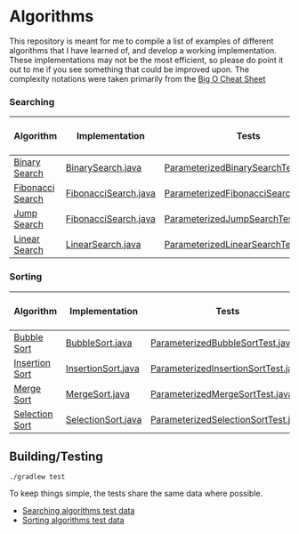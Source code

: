 # Algorithms

This repository is meant for me to compile a list of examples of different 
algorithms that I have learned of, and develop a working implementation. 
These implementations may not be the most efficient, so please do point it 
out to me if you see something that could be improved upon. The complexity 
notations were taken primarily from the  [Big O Cheat Sheet](http://bigocheatsheet.com/)

### Searching

Algorithm|Implementation|Tests|Worst Time Complexity|Worst Space Complexity
-----|-----|-----|:-----:|:-----:
[Binary Search](https://en.wikipedia.org/wiki/Binary_search_algorithm)|[BinarySearch.java](searching/src/main/java/com/wbrawner/algorithms/searching/BinarySearch.java)|[ParameterizedBinarySearchTest.java](searching/src/test/java/com/wbrawner/algorithms/searching/ParameterizedBinarySearchTest.java)|O(log n)|O(1)
[Fibonacci Search](https://en.wikipedia.org/wiki/Fibonacci_search_technique)|[FibonacciSearch.java](searching/src/main/java/com/wbrawner/algorithms/searching/FibonacciSearch.java)|[ParameterizedFibonacciSearchTest.java](searching/src/test/java/com/wbrawner/algorithms/searching/ParameterizedFibonacciSearchTest.java)|O(log n)|O(1)
[Jump Search](https://en.wikipedia.org/wiki/Jump_search)|[FibonacciSearch.java](searching/src/main/java/com/wbrawner/algorithms/searching/JumpSearch.java)|[ParameterizedJumpSearchTest.java](searching/src/test/java/com/wbrawner/algorithms/searching/ParameterizedJumpSearchTest.java)|O(√n)|O(1)
[Linear Search](https://en.wikipedia.org/wiki/Linear_search)|[LinearSearch.java](searching/src/main/java/com/wbrawner/algorithms/searching/LinearSearch.java)|[ParameterizedLinearSearchTest.java](searching/src/test/java/com/wbrawner/algorithms/searching/ParameterizedLinearSearchTest.java)|O(n)|O(1)

### Sorting

Algorithm|Implementation|Tests|Worst Time Complexity|Worst Space Complexity
-----|-----|-----|:-----:|:-----:
[Bubble Sort](https://en.wikipedia.org/wiki/Bubble_sort)|[BubbleSort.java](sorting/src/main/java/com/wbrawner/algorithms/sorting/BubbleSort.java)|[ParameterizedBubbleSortTest.java](sorting/src/test/java/com/wbrawner/algorithms/sorting/ParameterizedBubbleSortTest.java)|O(n²)|O(1)
[Insertion Sort](https://en.wikipedia.org/wiki/Insertion_sort)|[InsertionSort.java](sorting/src/main/java/com/wbrawner/algorithms/sorting/InsertionSort.java)|[ParameterizedInsertionSortTest.java](sorting/src/test/java/com/wbrawner/algorithms/sorting/ParameterizedInsertionSortTest.java)|O(n²)|O(1)
[Merge Sort](https://en.wikipedia.org/wiki/Merge_sort)|[MergeSort.java](sorting/src/main/java/com/wbrawner/algorithms/sorting/MergeSort.java)|[ParameterizedMergeSortTest.java](sorting/src/test/java/com/wbrawner/algorithms/sorting/ParameterizedMergeSortTest.java)|O(n log(n))|O(n)
[Selection Sort](https://en.wikipedia.org/wiki/Selection_sort)|[SelectionSort.java](sorting/src/main/java/com/wbrawner/algorithms/sorting/SelectionSort.java)|[ParameterizedSelectionSortTest.java](sorting/src/test/java/com/wbrawner/algorithms/sorting/ParameterizedSelectionSortTest.java)|O(n²)|O(1)

## Building/Testing

    ./gradlew test
    
To keep things simple, the tests share the same data where possible.

- [Searching algorithms test data](searching/src/test/java/com/wbrawner/algorithms/searching/SearchData.java)
- [Sorting algorithms test data](sorting/src/test/java/com/wbrawner/algorithms/sorting/SortData.java)